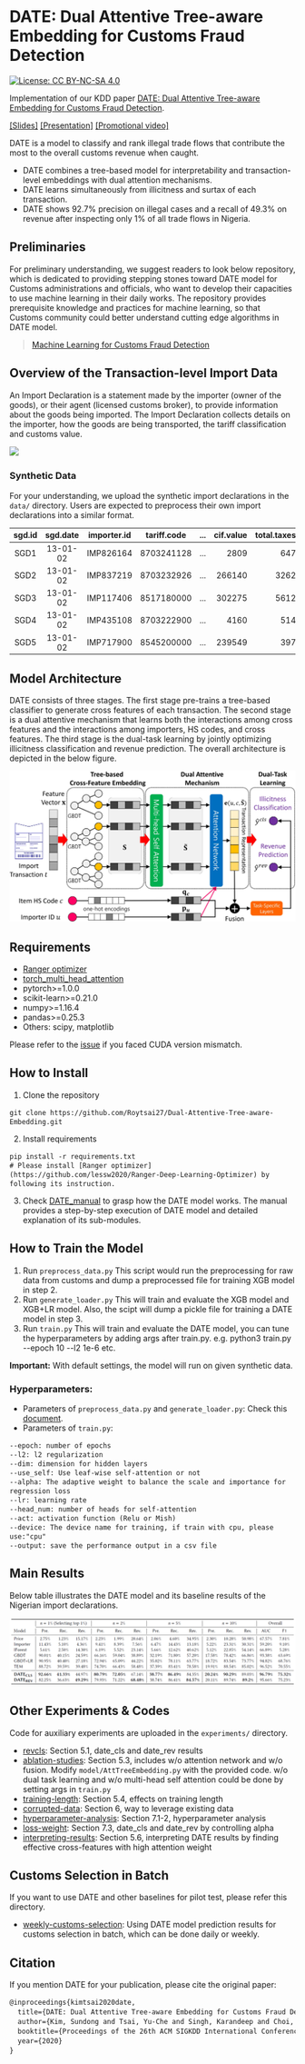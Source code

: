 # DATE: Dual Attentive Tree-aware Embedding for Customs Fraud Detection
[![License: CC BY-NC-SA 4.0](https://img.shields.io/badge/License-CC%20BY--NC--SA%204.0-lightgrey.svg)](https://creativecommons.org/licenses/by-nc-sa/4.0/)

Implementation of our KDD paper [DATE: Dual Attentive Tree-aware Embedding for Customs Fraud Detection](./KDD2020/kdd2020-date-paper.pdf). 

[[Slides]](./KDD2020/kdd2020-date-slides.pdf) [[Presentation]](https://youtu.be/S-29rTbvH6c) [[Promotional video]](https://youtu.be/YhfxCHBNM2g)

DATE is a model to classify and rank illegal trade flows that contribute the most to the overall customs revenue when caught.
* DATE combines a tree-based model for interpretability and transaction-level embeddings with dual attention mechanisms. 
* DATE learns simultaneously from illicitness and surtax of each transaction.
* DATE shows 92.7% precision on illegal cases and a recall of 49.3% on revenue after inspecting only 1% of all trade flows in Nigeria.

## Preliminaries
For preliminary understanding, we suggest readers to look below repository, which is dedicated to providing stepping stones toward DATE model for Customs administrations and officials, who want to develop their capacities to use machine learning in their daily works. The repository provides prerequisite knowledge and practices for machine learning, so that Customs community could better understand cutting edge algorithms in DATE model.
> [Machine Learning for Customs Fraud Detection](https://github.com/YSCHOI-github/Customs_Fraud_Detection)


## Overview of the Transaction-level Import Data
An Import Declaration is a statement made by the importer (owner of the goods), or their agent (licensed customs broker), to provide information about the goods being imported. The Import Declaration collects details on the importer, how the goods are being transported, the tariff classification and customs value.

![](https://i.imgur.com/Rj5MCzo.png)

### Synthetic Data
For your understanding, we upload the synthetic import declarations in the `data/` directory.
Users are expected to preprocess their own import declarations into a similar format.

|sgd.id|sgd.date  |importer.id| tariff.code| ... |cif.value|total.taxes|illicit|revenue|
|:----:|:--------:|:---------:|:----------:|:---:|--------:|----------:|:-----:|------:|
| SGD1 | 13-01-02 | IMP826164 |8703241128  | ... |2809     | 647       | 0     | 0     |
| SGD2 | 13-01-02 | IMP837219 |8703232926  | ... |266140   | 3262      | 0     | 0     |
| SGD3 | 13-01-02 | IMP117406 |8517180000  | ... |302275   | 5612      | 0     | 0     | 
| SGD4 | 13-01-02 | IMP435108 |8703222900  | ... |4160     | 514       | 0     | 0     |
| SGD5 | 13-01-02 | IMP717900 |8545200000  | ... |239549   | 397       | 1     | 980   |


## Model Architecture
DATE consists of three stages. The first stage pre-trains a tree-based classifier to generate cross features of each transaction. The second stage is a dual attentive mechanism that learns both the interactions among cross features and the interactions among importers, HS codes, and cross features. The third stage is the dual-task learning by jointly optimizing illicitness classification and revenue prediction. The overall architecture is depicted in the below figure.

![](figures/model_architecture.jpg)


## Requirements
* [Ranger optimizer](https://github.com/lessw2020/Ranger-Deep-Learning-Optimizer)
* [torch_multi_head_attention](https://github.com/CyberZHG/torch-multi-head-attention)
* pytorch>=1.0.0
* scikit-learn>=0.21.0
* numpy>=1.16.4
* pandas>=0.25.3 
* Others: scipy, matplotlib

Please refer to the [issue](https://github.com/Roytsai27/Dual-Attentive-Tree-aware-Embedding/issues/2) if you faced CUDA version mismatch. 

## How to Install  
1. Clone the repository
```
git clone https://github.com/Roytsai27/Dual-Attentive-Tree-aware-Embedding.git
```
2. Install requirements 
```
pip install -r requirements.txt
# Please install [Ranger optimizer](https://github.com/lessw2020/Ranger-Deep-Learning-Optimizer) by following its instruction.
```

3. Check [DATE_manual](DATE_manual.ipynb) to grasp how the DATE model works. The manual provides a step-by-step execution of DATE model and detailed explanation of its sub-modules.

## How to Train the Model
1. Run `preprocess_data.py` 
This script would run the preprocessing for raw data from customs and dump a preprocessed file for training XGB model in step 2.
2. Run `generate_loader.py`
This will train and evaluate the XGB model and XGB+LR model.
Also, the scipt will dump a pickle file for training a DATE model in step 3.
3. Run `train.py`
This will train and evaluate the DATE model, you can tune the hyperparameters by adding args after train.py.
e.g. python3 train.py --epoch 10 --l2 1e-6 etc.

__Important:__ With default settings, the model will run on given synthetic data.

### Hyperparameters:
* Parameters of `preprocess_data.py` and `generate_loader.py`: Check this [document](parameters.md).
* Parameters of `train.py`:
```
--epoch: number of epochs
--l2: l2 regularization 
--dim: dimension for hidden layers
--use_self: Use leaf-wise self-attention or not 
--alpha: The adaptive weight to balance the scale and importance for regression loss
--lr: learning rate
--head_num: number of heads for self-attention
--act: activation function (Relu or Mish)
--device: The device name for training, if train with cpu, please use:"cpu" 
--output: save the performance output in a csv file
```



## Main Results
Below table illustrates the DATE model and its baseline results of the Nigerian import declarations.

![](figures/main_results.png)


## Other Experiments & Codes 
Code for auxiliary experiments are uploaded in the `experiments/` directory.
* [revcls](./experiments/kdd2020-exp-revcls/): Section 5.1, date_cls and date_rev results 
* [ablation-studies](./experiments/kdd2020-exp-ablation-studies/): Section 5.3, includes w/o attention network and w/o fusion. Modify `model/AttTreeEmbedding.py` with the provided code. w/o dual task learning and w/o multi-head self attention could be done by setting args in `train.py`
* [training-length](./experiments/kdd2020-exp-training-length/): Section 5.4, effects on training length
* [corrupted-data](./experiments/kdd2020-exp-corrupted-data/): Section 6, way to leverage existing data
* [hyperparameter-analysis](./experiments/kdd2020-exp-hyperparameter-analysis): Section 7.1-2, hyperparameter analysis
* [loss-weight](./experiments/kdd2020-exp-loss-weight): Section 7.3, date_cls and date_rev by controlling alpha
* [interpreting-results](./experiments/Interpreting-DATE-Results.ipynb): Section 5.6, interpreting DATE results by finding effective cross-features with high attention weight

## Customs Selection in Batch
If you want to use DATE and other baselines for pilot test, please refer this directory.
* [weekly-customs-selection](./experiments/weekly-customs-selection/): Using DATE model prediction results for customs selection in batch, which can be done daily or weekly.


## Citation
If you mention DATE for your publication, please cite the original paper:
```LaTeX
@inproceedings{kimtsai2020date,
  title={DATE: Dual Attentive Tree-aware Embedding for Customs Fraud Detection},
  author={Kim, Sundong and Tsai, Yu-Che and Singh, Karandeep and Choi, Yeonsoo and Ibok, Etim and Li, Cheng-Te and Cha, Meeyoung},
  booktitle={Proceedings of the 26th ACM SIGKDD International Conference on Knowledge Discovery and Data Mining},
  year={2020}
}
```
